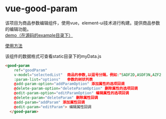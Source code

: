 # vue-good-param
该项目为商品参数编辑组件，使用vue，element-ui技术进行构建。提供商品参数的编辑功能。<br>
[demo（在源码的example目录下）](https://trubasa.github.io/vue-good-param/example/index.html)


[使用方法](https://github.com/Trubasa/doc)

该组件的数据格式可查看static目录下的myData.js

```html
<good-param
    ref="goodParam"    
    v-model="selectedList"  商品的参数,以逗号分隔，例如:"SADF2D,ASDF3N,AZF2"
    :param-list="options"   参数的树状列表
    @add-param-option="addParamOption" 添加属性的选项回调
    @delete-param-option="deleteParamOption" 删除属性的选项回调
    @edit-param-option="editParamOption" 编辑属性的选项回调
    @delete-param="deleteParam" 删除属性回调
    @add-param="addParam" 添加属性回调
    @edit-param="editParam"> 编辑属性回调
  </good-param>
```
